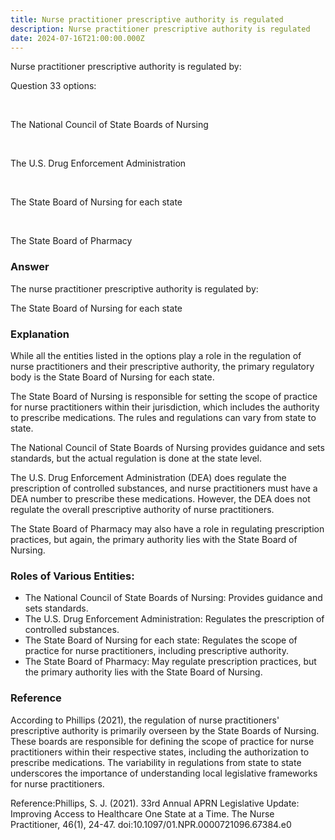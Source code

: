```yaml
---
title: Nurse practitioner prescriptive authority is regulated
description: Nurse practitioner prescriptive authority is regulated
date: 2024-07-16T21:00:00.000Z
---
```


Nurse practitioner prescriptive authority is regulated by:

Question 33 options:

 

The National Council of State Boards of Nursing

 

The U.S. Drug Enforcement Administration

 

The State Board of Nursing for each state

 

The State Board of Pharmacy

### Answer

The nurse practitioner prescriptive authority is regulated by:

The State Board of Nursing for each state

### Explanation

While all the entities listed in the options play a role in the regulation of nurse practitioners and their prescriptive authority, the primary regulatory body is the State Board of Nursing for each state.

The State Board of Nursing is responsible for setting the scope of practice for nurse practitioners within their jurisdiction, which includes the authority to prescribe medications. The rules and regulations can vary from state to state.

The National Council of State Boards of Nursing provides guidance and sets standards, but the actual regulation is done at the state level.

The U.S. Drug Enforcement Administration (DEA) does regulate the prescription of controlled substances, and nurse practitioners must have a DEA number to prescribe these medications. However, the DEA does not regulate the overall prescriptive authority of nurse practitioners.

The State Board of Pharmacy may also have a role in regulating prescription practices, but again, the primary authority lies with the State Board of Nursing.

### Roles of Various Entities:

* The National Council of State Boards of Nursing: Provides guidance and sets standards.
* The U.S. Drug Enforcement Administration: Regulates the prescription of controlled substances.
* The State Board of Nursing for each state: Regulates the scope of practice for nurse practitioners, including prescriptive authority.
* The State Board of Pharmacy: May regulate prescription practices, but the primary authority lies with the State Board of Nursing.

### Reference

According to Phillips (2021), the regulation of nurse practitioners' prescriptive authority is primarily overseen by the State Boards of Nursing. These boards are responsible for defining the scope of practice for nurse practitioners within their respective states, including the authorization to prescribe medications. The variability in regulations from state to state underscores the importance of understanding local legislative frameworks for nurse practitioners.

Reference:Phillips, S. J. (2021). 33rd Annual APRN Legislative Update: Improving Access to Healthcare One State at a Time. The Nurse Practitioner, 46(1), 24-47. doi:10.1097/01.NPR.0000721096.67384.e0
